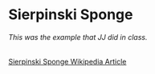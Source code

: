 # Sierpinski Sponge
###### This was the example that JJ did in class.

[Sierpinski Sponge Wikipedia Article](https://en.wikipedia.org/wiki/Sierpinski_sponge)
